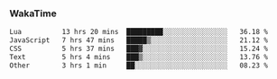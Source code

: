 ### WakaTime

<!--START_SECTION:waka-->

```txt
Lua          13 hrs 20 mins  █████████░░░░░░░░░░░░░░░░   36.18 %
JavaScript   7 hrs 47 mins   █████▒░░░░░░░░░░░░░░░░░░░   21.12 %
CSS          5 hrs 37 mins   ███▓░░░░░░░░░░░░░░░░░░░░░   15.24 %
Text         5 hrs 4 mins    ███▒░░░░░░░░░░░░░░░░░░░░░   13.76 %
Other        3 hrs 1 min     ██░░░░░░░░░░░░░░░░░░░░░░░   08.23 %
```

<!--END_SECTION:waka-->
